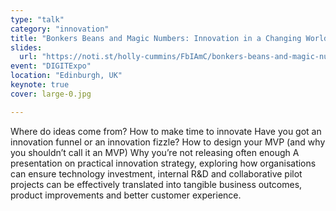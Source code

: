 ```yaml
---
type: "talk"
category: "innovation"
title: "Bonkers Beans and Magic Numbers: Innovation in a Changing World"
slides:
  url: "https://noti.st/holly-cummins/FbIAmC/bonkers-beans-and-magic-numbers-innovation-in-a-changing-world-keynote"
event: "DIGITExpo"
location: "Edinburgh, UK"
keynote: true
cover: large-0.jpg

---
```

Where do ideas come from?
How to make time to innovate
Have you got an innovation funnel or an innovation fizzle?
How to design your MVP (and why you shouldn’t call it an MVP)
Why you’re not releasing often enough
A presentation on practical innovation strategy, exploring how organisations can ensure technology investment, internal R&D and collaborative pilot projects can be effectively translated into tangible business outcomes, product improvements and better customer experience.